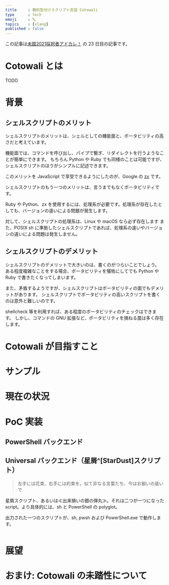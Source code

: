 ```yaml
---
title     : 静的型付けスクリプト言語 Cotowali
type      : tech
emoji     : 🔤
topics    : [vlang]
published : false
---
```


この記事は[未踏2021採択者アドカレ！](https://qiita.com/advent-calendar/2021/mitou-2021) の 23 日目の記事です。

# Cotowali とは

TODO

# 背景

## シェルスクリプトのメリット

シェルスクリプトのメリットは、シェルとしての機能面と、ポータビリティの高さだと考えています。

機能面では、コマンドを呼び出し、パイプで繋ぎ、リダイレクトを行うようなことが簡単にできます。
もちろん Python や Ruby でも同様のことは可能ですが、シェルスクリプトのほうがシンプルに記述できます。

このメリットを JavaScript で享受できるようにしたのが、Google の [zx](https://github.com/google/zx) です。

シェルスクリプトのもう一つのメリットは、言うまでもなくポータビリティです。

Ruby や Python、zx を使用するには、処理系が必要です。処理系が存在したとしても、バージョンの違いによる問題が発生します。

対して、シェルスクリプトの処理系は、Linux や macOS なら必ず存在します
また、POSIX sh に準拠したシェルスクリプトであれば、処理系の違いやバージョンの違いによる問題は発生しません。

## シェルスクリプトのデメリット

シェルスクリプトのデメリットで大きいのは、書くのがつらいことでしょう。
ある程度複雑なことをする場合、ポータビリティを犠牲にしてでも Python や Ruby で書きたくなってしまいます。

また、矛盾するようですが、シェルスクリプトはポータビリティの面でもデメリットがあります。
シェルスクリプトでポータビリティの高いスクリプトを書くのは意外と難しいのです。

shellcheck 等を利用すれば、ある程度のポータビリティのチェックはできます。
しかし、コマンドの GNU 拡張など、ポータビリティを損ねる罠は多く存在します。

# Cotowali が目指すこと

# サンプル

# 現在の状況

# PoC 実装

## PowerShell バックエンド

## Universal バックエンド（星屑^[StarDust]スクリプト）

> 左手には花束、右手には約束を。似て非なる言葉たち、今はお揃いの装いで

星屑スクリプト、あるいは≪出来損いの銀の弾丸≫。それは二つが一つになった script。より具体的には、sh と PowerShell の polyglot。

出力された一つのスクリプトが、sh, pwsh および PowerShell.exe で動作します。

```
```

# 展望

# おまけ: Cotowali の未踏性について
